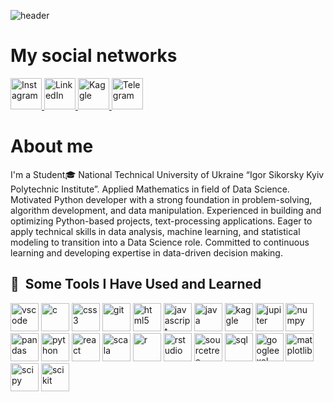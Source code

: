 ![header](https://capsule-render.vercel.app/api?type=waving&height=300&color=gradient&text=📈%20Hey%20Everyone!%20📊&textBg=false&fontColor=FFFFFF)
<h1>My social networks</h1
<div style="display: flex; align-items: center; gap: 10px;">
  <a href="https://www.instagram.com/l.artem.3/">
    <img height="50" src="https://user-images.githubusercontent.com/46517096/166974368-9798f39f-1f46-499c-b14e-81f0a3f83a06.png" alt="Instagram"/>
  </a>
  <a href="https://www.linkedin.com/in/artem-latko-97414a31b/">
    <img height="50" src="https://github.com/user-attachments/assets/3bb8128e-9b84-43b4-85cb-89afcd5b309c" alt="LinkedIn"/>
  </a>
  <a href="https://www.kaggle.com/latkoartem">
    <img height="50" src="https://github.com/user-attachments/assets/fa41ceaf-5912-4a58-a3e6-15a97e160303" alt="Kaggle"/>
  </a>
  <a href="https://t.me/Artem3l0">
    <img height="50" src="https://github.com/user-attachments/assets/1d8f77ba-1460-466b-922c-960a2102de0f" alt="Telegram"/>
  </a>
</div>

<h1>About me</h1>
<p>I'm a Student🎓 National Technical University of Ukraine “Igor Sikorsky Kyiv Polytechnic Institute”. Applied Mathematics in field of Data Science. Motivated Python developer with a strong foundation in problem-solving, algorithm development, and data manipulation. Experienced in building and optimizing Python-based projects, text-processing applications. Eager to apply technical skills in data analysis, machine learning, and statistical modeling to transition into a Data Science role. Committed to continuous learning and developing expertise in data-driven decision making.</p>
<h2> 🚀 &nbsp;Some Tools I Have Used and Learned</h2><p align="left">
  <img src="https://cdn.jsdelivr.net/gh/devicons/devicon/icons/vscode/vscode-original.svg" alt="vscode" width="45" height="45"/>
  <img src="https://cdn.jsdelivr.net/gh/devicons/devicon@latest/icons/c/c-original.svg" alt="c" width="45" height="45"/>
  <img src="https://cdn.jsdelivr.net/gh/devicons/devicon@latest/icons/css3/css3-original.svg" alt="css3" width="45" height="45"/>
  <img src="https://cdn.jsdelivr.net/gh/devicons/devicon@latest/icons/git/git-original.svg" alt="git" width="45" height="45"/>
  <img src="https://cdn.jsdelivr.net/gh/devicons/devicon@latest/icons/html5/html5-original.svg" alt="html5" width="45" height="45"/>
  <img src="https://cdn.jsdelivr.net/gh/devicons/devicon@latest/icons/javascript/javascript-original.svg" alt="javascript" width="45" height="45"/>
  <img src="https://cdn.jsdelivr.net/gh/devicons/devicon@latest/icons/java/java-original-wordmark.svg" alt="java" width="45" height="45"/>
  <img src="https://cdn.jsdelivr.net/gh/devicons/devicon@latest/icons/kaggle/kaggle-original.svg" alt="kaggle" width="45" height="45"/>
  <img src="https://cdn.jsdelivr.net/gh/devicons/devicon@latest/icons/jupyter/jupyter-original-wordmark.svg" alt="jupiter" width="45" height="45"/>
  <img src="https://cdn.jsdelivr.net/gh/devicons/devicon@latest/icons/numpy/numpy-original-wordmark.svg" alt="numpy" width="45" height="45"/>
  <img src="https://cdn.jsdelivr.net/gh/devicons/devicon@latest/icons/pandas/pandas-original-wordmark.svg" alt="pandas" width="45" height="45"/>
  <img src="https://cdn.jsdelivr.net/gh/devicons/devicon@latest/icons/python/python-original.svg" alt="python" width="45" height="45"/>
  <img src="https://cdn.jsdelivr.net/gh/devicons/devicon@latest/icons/react/react-original.svg" alt="react" width="45" height="45"/>
  <img src="https://cdn.jsdelivr.net/gh/devicons/devicon@latest/icons/scala/scala-original-wordmark.svg" alt="scala" width="45" height="45"/>
  <img src="https://cdn.jsdelivr.net/gh/devicons/devicon@latest/icons/r/r-original.svg" alt="r" width="45" height="45"/>
  <img src="https://cdn.jsdelivr.net/gh/devicons/devicon@latest/icons/rstudio/rstudio-original.svg" alt="rstudio" width="45" height="45"/>
  <img src="https://cdn.jsdelivr.net/gh/devicons/devicon@latest/icons/sourcetree/sourcetree-original.svg" alt="sourcetree" width="45" height="45"/>
  <img src="https://cdn.jsdelivr.net/gh/devicons/devicon@latest/icons/mysql/mysql-original-wordmark.svg" alt="sql" width="45" height="45"/>
  <img src="https://github.com/user-attachments/assets/1d4222ab-e3bb-44f4-bfa1-60178067fcea" alt="googleexel" width="45" height="45"/>
  <img src="https://github.com/user-attachments/assets/9aaa705c-77b7-45c2-8903-e3050d326f43" alt="matplotlib" width="45" height="45"/>
  <img src="https://upload.wikimedia.org/wikipedia/commons/thumb/b/b2/SCIPY_2.svg/768px-SCIPY_2.svg.png?20200904111722" alt="scipy" width="45" height="45"/>
  <img src="https://upload.wikimedia.org/wikipedia/commons/thumb/0/05/Scikit_learn_logo_small.svg/390px-Scikit_learn_logo_small.svg.png" alt="scikit" width="45" height="45"/>
</p>
